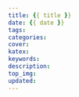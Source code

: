 ```yaml
---
title: {{ title }}
date: {{ date }}
tags:
categories:
cover:
katex:
keywords: 
description:
top_img:
updated:
---
```



